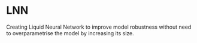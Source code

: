 # LNN
Creating Liquid Neural Network to improve model robustness without need to overparametrise the model by increasing its size.
